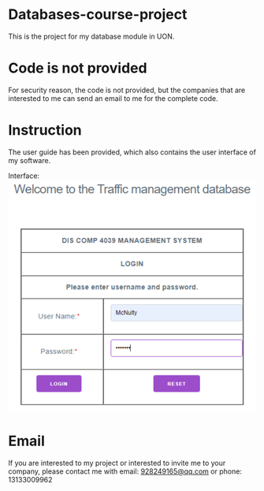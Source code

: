 # Databases-course-project
This is the project for my database module in UON.

# Code is not provided
For security reason, the code is not provided, but the companies that are interested to me can send an email to me for the complete code.

# Instruction
The user guide has been provided, which also contains the user interface of my software.

Interface:
![image](https://github.com/xiaoyuan-ng/Databases-course-project/blob/main/Interface.png)

# Email
If you are interested to my project or interested to invite me to your company, please contact me with email: 928249165@qq.com or phone: 13133009962
